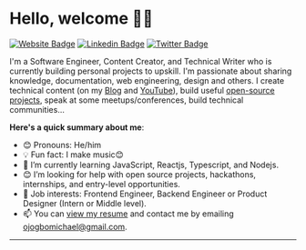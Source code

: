 # Hello, welcome 👋🏾

[![Website Badge](https://img.shields.io/badge/-kampxc.com-000000?style=for-the-badge&logo=Google-Chrome&logoColor=white&link=https://kampxc.com)](https://kampxc.com) [![Linkedin Badge](https://img.shields.io/badge/-ojogbomichael-blue?style=for-the-badge&logo=Linkedin&logoColor=white&link=https://www.linkedin.com/in/ojogbomichael)](https://www.linkedin.com/in/ojogbomichael) [![Twitter Badge](https://img.shields.io/badge/-@kampxc-1ca0f1?style=for-the-badge&logo=twitter&logoColor=white&link=https://twitter.com/kampxc)](https://twitter.com/kampxc)

I'm a Software Engineer, Content Creator, and Technical Writer who is currently building personal projects to upskill. I'm passionate about sharing knowledge, documentation, web engineering, design and others. I create technical content (on my [Blog](https://michaelojogbo.vercel.app/) and [YouTube](https://www.youtube.com/c/Kampxc)), build useful [open-source projects](https://github.com/90splayer), speak at some meetups/conferences, build technical communities...

**Here's a quick summary about me**:

- 😊 Pronouns: He/him
- 💡 Fun fact: I make music😊
- 🌱 I’m currently learning JavaScript, Reactjs, Typescript, and Nodejs.
- 😊 I’m looking for help with open source projects, hackathons, internships, and entry-level opportunities.
- 💼 Job interests: Frontend Engineer, Backend Engineer or Product Designer (Intern or Middle level).
- 📫 You can [view my resume](https://read.cv/enwerim) and contact me by emailing ojogbomichael@gmail.com.

---
